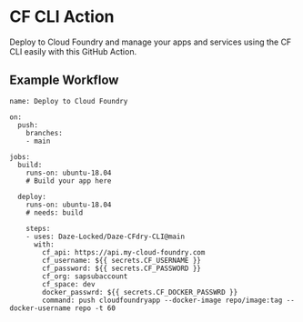 # CF CLI Action
Deploy to Cloud Foundry and manage your apps and services using the CF CLI easily with this GitHub Action.

## Example Workflow
```
name: Deploy to Cloud Foundry

on:
  push:
    branches:
    - main

jobs:
  build:
    runs-on: ubuntu-18.04
    # Build your app here

  deploy:
    runs-on: ubuntu-18.04
    # needs: build
    
    steps:
    - uses: Daze-Locked/Daze-CFdry-CLI@main
      with:
        cf_api: https://api.my-cloud-foundry.com
        cf_username: ${{ secrets.CF_USERNAME }}
        cf_password: ${{ secrets.CF_PASSWORD }}
        cf_org: sapsubaccount
        cf_space: dev
        docker_passwrd: ${{ secrets.CF_DOCKER_PASSWRD }}
        command: push cloudfoundryapp --docker-image repo/image:tag --docker-username repo -t 60
```
